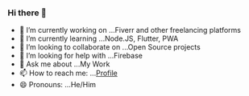 ### Hi there 👋

<!--
**AbfCodes/abfcodes** is a ✨ _special_ ✨ repository because its `README.md` (this file) appears on your GitHub profile.

Here are some ideas to get you started:
-->

- 🔭 I’m currently working on ...Fiverr and other freelancing platforms
- 🌱 I’m currently learning ...Node.JS, Flutter, PWA
- 👯 I’m looking to collaborate on ...Open Source projects
- 🤔 I’m looking for help with ...Firebase
- 💬 Ask me about ...My Work
- 📫 How to reach me: ...[Profile](https://www.facebook.com/abfCodes/)
- 😄 Pronouns: ...He/Him

